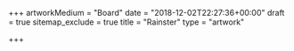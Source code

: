 +++
artworkMedium = "Board"
date = "2018-12-02T22:27:36+00:00"
draft = true
sitemap_exclude = true
title = "Rainster"
type = "artwork"

+++
